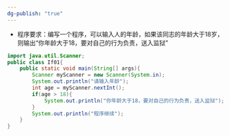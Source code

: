 ```yaml
---
dg-publish: "true"
---
```

- 程序要求：编写一个程序，可以输入人的年龄，如果该同志的年龄大于18岁，则输出“你年龄大于18，要对自己的行为负责，送入监狱”
```java
import java.util.Scanner;
public class If01{
	public static void main(String[] args){
		Scanner myScanner = new Scanner(System.in);
		System.out.println("请输入年龄");
		int age = myScanner.nextInt();
		if(age > 18){
			System.out.println("你年龄大于18，要对自己的行为负责，送入监狱");
		}
		System.out.println("程序继续");
	}
}
```